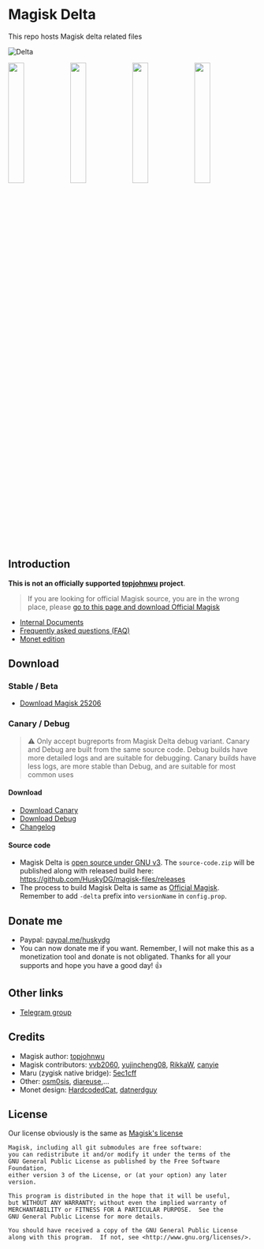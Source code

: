 # Magisk Delta

This repo hosts Magisk delta related files

![Delta](https://user-images.githubusercontent.com/84650617/222942594-63336f63-6a26-492e-a1d1-a356b5f777b3.png)

<img src="https://user-images.githubusercontent.com/84650617/224252197-cc54e66d-e4dd-49d4-ab8b-4506a6a3aecd.png" width="25%"/><img src="https://user-images.githubusercontent.com/84650617/223767996-f757e070-1c66-4cea-a783-e65c10640dd9.png" width="25%"/><img src="https://user-images.githubusercontent.com/84650617/224252519-2d676a3e-408d-43db-9f59-17d942d3ed9f.png" width="25%"/><img src="https://user-images.githubusercontent.com/84650617/224252589-98baf8f9-c4a1-4195-bacf-ed63908154f0.png" width="25%"/>

## Introduction

**This is not an officially supported [topjohnwu](https://github.com/topjohnwu) project**. 

> If you are looking for official Magisk source, you are in the wrong place, please [go to this page and download Official Magisk](https://github.com/topjohnwu/Magisk)

- [Internal Documents](./docs/internal-guide.md)
- [Frequently asked questions (FAQ)](./docs/faq.md)
- [Monet edition](./monet)

## Download

### Stable / Beta

- [Download Magisk 25206](https://cdn.jsdelivr.net/gh/huskydg/magisk-files@301b1865c7d47bbed1e375541987aee0cd1b753d/app-release.apk)

### Canary / Debug

> ⚠ Only accept bugreports from Magisk Delta debug variant. Canary and Debug are built from the same source code. Debug builds have more detailed logs and are suitable for debugging. Canary builds have less logs, are more stable than Debug, and are suitable for most common uses

#### Download

- [Download Canary](https://huskydg.github.io/magisk-files/app-release.apk)
- [Download Debug](https://huskydg.github.io/magisk-files/app-debug.apk) 
- [Changelog](https://github.com/HuskyDG/magisk-files/blob/main/note.md)

#### Source code

- Magisk Delta is [open source under GNU v3](#license). The `source-code.zip` will be published along with released build here: <https://github.com/HuskyDG/magisk-files/releases>
- The process to build Magisk Delta is same as [Official Magisk](https://github.com/topjohnwu/magisk#building-and-development). Remember to add `-delta` prefix into `versionName` in `config.prop`.

## Donate me

- Paypal: [paypal.me/huskydg](http://paypal.me/huskydg)
- You can now donate me if you want. Remember, I will not make this as a monetization tool and donate is not obligated. Thanks for all your supports and hope you have a good day! 👍

## Other links

- [Telegram group](https://t.me/magiskdelta)

## Credits

- Magisk author: [topjohnwu](https://github.com/topjohnwu/magisk)
- Magisk contributors: [vvb2060](https://github.com/vvb2060), [yujincheng08](https://github.com/yujincheng08), [RikkaW](https://github.com/RikkaW), [canyie](https://github.com/canyie)
- Maru (zygisk native bridge): [5ec1cff](https://github.com/5ec1cff)
- Other: [osm0sis](https://github.com/osm0sis), [diareuse](https://github.com/diareuse),...
- Monet design: [HardcodedCat](https://github.com/HardcodedCat), [datnerdguy](https://github.com/datnerdguy)

## License

Our license obviously is the same as [Magisk's license](https://github.com/topjohnwu/Magisk#License)

```
Magisk, including all git submodules are free software:
you can redistribute it and/or modify it under the terms of the
GNU General Public License as published by the Free Software Foundation,
either version 3 of the License, or (at your option) any later version.

This program is distributed in the hope that it will be useful,
but WITHOUT ANY WARRANTY; without even the implied warranty of
MERCHANTABILITY or FITNESS FOR A PARTICULAR PURPOSE.  See the
GNU General Public License for more details.

You should have received a copy of the GNU General Public License
along with this program.  If not, see <http://www.gnu.org/licenses/>.
```

